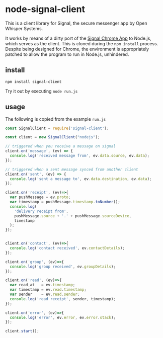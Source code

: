 # node-signal-client

This is a client library for Signal, the secure messenger app by Open Whisper Systems.

It works by means of a dirty port of the [Signal Chrome App](https://github.com/WhisperSystems/Signal-Desktop) to Node.js, which serves as the client. This is cloned during the `npm install` process. Despite being designed for Chrome, the environment is appropriately patched to allow the program to run in Node.js, unhindered.

## install

`npm install signal-client`

Try it out by executing `node run.js`

## usage

The following is copied from the example `run.js`

```javascript
const SignalClient = require('signal-client');

const client = new SignalClient("nodejs");

// triggered when you receive a message on signal
client.on('message', (ev) => {
  console.log('received message from', ev.data.source, ev.data);
});

// triggered when a sent message synced from another client
client.on('sent', (ev) => {
  console.log('sent a message to', ev.data.destination, ev.data);
});

client.on('receipt', (ev)=>{
  var pushMessage = ev.proto;
  var timestamp = pushMessage.timestamp.toNumber();
  console.log(
    'delivery receipt from',
    pushMessage.source + '.' + pushMessage.sourceDevice,
    timestamp
  );
});


client.on('contact', (ev)=>{
  console.log('contact received', ev.contactDetails);
});

client.on('group', (ev)=>{
  console.log('group received', ev.groupDetails);
});

client.on('read', (ev)=>{
  var read_at   = ev.timestamp;
  var timestamp = ev.read.timestamp;
  var sender    = ev.read.sender;
  console.log('read receipt', sender, timestamp);
});

client.on('error', (ev)=>{
  console.log('error', ev.error, ev.error.stack);
});

client.start();
```
